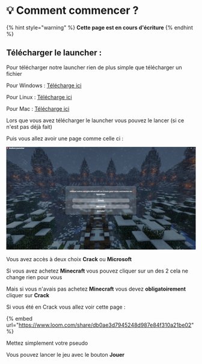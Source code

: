# 💡 Comment commencer ?

{% hint style="warning" %}
**Cette page est en cours d'écriture**&#x20;
{% endhint %}

## Télécharger le launcher :&#x20;

Pour télécharger notre launcher rien de plus simple que télécharger un fichier&#x20;

Pour Windows : [Télécharge ici ](https://radium-mc.ml/)

Pour Linux : [Télécharge ici](https://radium-mc.ml/)

Pour Mac : [Télécharge ici](https://radium-mc.ml/)



Lors que vous avez télécharger le launcher vous pouvez le lancer (si ce n'est pas déjà fait)

Puis vous allez avoir une page comme celle ci :&#x20;

![](../.gitbook/assets/image.png)

Vous avez accès à deux choix **Crack** ou **Microsoft**&#x20;

Si vous avez achetez **Minecraft** vous pouvez cliquer sur un des 2 cela ne change rien pour vous&#x20;

Mais si vous n'avais pas achetez **Minecraft** vous devez **obligatoirement** cliquer sur **Crack**



Si vous été en Crack vous allez voir cette page :&#x20;

{% embed url="https://www.loom.com/share/db0ae3d7945248d987e84f310a21be02" %}

Mettez simplement votre pseudo&#x20;



Vous pouvez lancer le jeu avec le bouton **Jouer**
